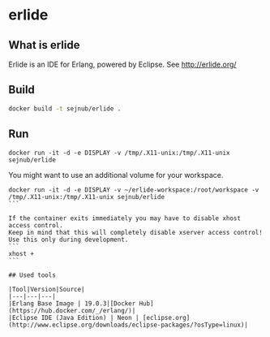 # erlide

## What is erlide
Erlide is an IDE for Erlang, powered by Eclipse. See http://erlide.org/

## Build
```bash
docker build -t sejnub/erlide .
```

## Run
```
docker run -it -d -e DISPLAY -v /tmp/.X11-unix:/tmp/.X11-unix sejnub/erlide
```

You might want to use an additional volume for your workspace.
````
docker run -it -d -e DISPLAY -v ~/erlide-workspace:/root/workspace -v /tmp/.X11-unix:/tmp/.X11-unix sejnub/erlide
```

If the container exits immediately you may have to disable xhost access control.
Keep in mind that this will completely disable xserver access control! Use this only during development.
```
xhost +
```

## Used tools

|Tool|Version|Source|
|---|---|---|
|Erlang Base Image | 19.0.3|[Docker Hub](https://hub.docker.com/_/erlang/)|
|Eclipse IDE (Java Edition) | Neon | [eclipse.org](http://www.eclipse.org/downloads/eclipse-packages/?osType=linux)|
